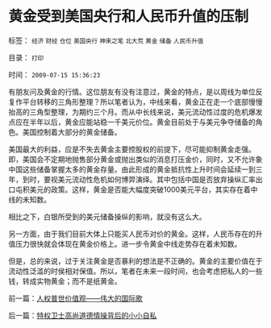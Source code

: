 # 黄金受到美国央行和人民币升值的压制

标签： `经济` `财经` `仓位` `美国央行` `神来之笔` `北大荒` `黄金` `储备` `人民币升值` 

目录： `打印`

时间： `2009-07-15 15:36:23`

有朋友问及黄金的行情。这位朋友有没有注意过，黄金的特点，是以周线为单位反复作平台转移的三角形整理？所以笔者认为，中线来看，黄金正在走一个底部慢慢抬高的三角型整理，为期约三个月。而从中长线来说，美元流动性过度的危机爆发点应在半年以后，黄金应能站稳一千美元价位。黄金目前处于与美元争夺储备的角色。美国控制着大部分的黄金储备。

美国最大的利益，应是不失去黄金主要控股权的前提下，尽可能抑制黄金走强。即，美国会不定期地抛售部分黄金或抛出类似的消息打压金价，同时，又不允许象中国这些储备掌握太多的黄金存量。由此形成的黄金抵抗性上升时间会延续一到三年，到时，要视美元流动性危机如何博羿演绎。其中包括中国是否放弃操纵汇率出口屯积美元的政策。这样，黄金是否能大幅度突破1000美元平台，其实存在着中线的未知数。

相比之下，白银所受到的美元储备操纵的影响，就没有这么大。

另一方面，由于我们目前大体上只能买人民币对价的黄金。这样，人民币存在的升值压力很快就会体现在黄金价格上。进一步令黄金中线走势存在着未知数。

但是，总的来说，过于关注黄金是否暴利的想法是不正确的。黄金的主要价值在于流动性泛滥的时侯相对保值。所以，笔者在未来一段时间，也会考虑把私人的一些钱，转成实物黄金；而不是纸黄金。



前一篇：[人权普世价值观——伟大的国际歌](../../../2009/7/15/人权普世价值观——伟大的国际歌.md)

后一篇：[特权卫士高尚道德情操背后的小小自私](../../../2009/7/15/特权卫士高尚道德情操背后的小小自私.md)